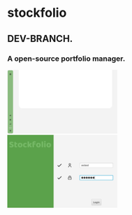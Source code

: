 # stockfolio
<h2>DEV-BRANCH.</h2>
<h3>A open-source portfolio manager.</h3>

<picture>
  <img src="assets/homePageImage.png" width="50%">
  <img src="assets/RegisterPage.png" width="50%">
</picture>